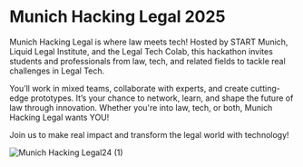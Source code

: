 # Munich Hacking Legal 2025

Munich Hacking Legal is where law meets tech! Hosted by START Munich, Liquid Legal Institute, and the Legal Tech Colab, this hackathon invites students and professionals from law, tech, and related fields to tackle real challenges in Legal Tech.

You’ll work in mixed teams, collaborate with experts, and create cutting-edge prototypes. It’s your chance to network, learn, and shape the future of law through innovation. Whether you're into law, tech, or both, Munich Hacking Legal wants YOU!

Join us to make real impact and transform the legal world with technology!

![Munich Hacking Legal24 (1)](https://github.com/user-attachments/assets/6848c46c-146a-47c4-af70-3ee1150188ce)
